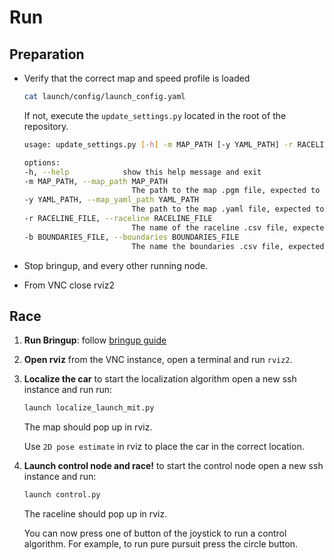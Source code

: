 # Run

## Preparation

- Verify that the correct map and speed profile is loaded

    ```bash
    cat launch/config/launch_config.yaml
    ```

    If not, execute the `update_settings.py` located in the root of the repository.

    ```bash
    usage: update_settings.py [-h] -m MAP_PATH [-y YAML_PATH] -r RACELINE_FILE -b BOUNDARIES_FILE

    options:
    -h, --help            show this help message and exit
    -m MAP_PATH, --map_path MAP_PATH
                            The path to the map .pgm file, expected to be within the `maps` directory of the repository
    -y YAML_PATH, --map_yaml_path YAML_PATH
                            The path to the map .yaml file, expected to be within the `maps` directory of the repository. If omitted assumed to be MAP_PATH with `.yaml` extension.
    -r RACELINE_FILE, --raceline RACELINE_FILE
                            The name of the raceline .csv file, expected to be within the `raceline/csv/TUM_raceline` directory of the repository
    -b BOUNDARIES_FILE, --boundaries BOUNDARIES_FILE
                            The name the boundaries .csv file, expected to be within the `raceline/csv/TUM_raceline` directory of the repository  
    ```

- Stop bringup, and every other running node.
- From VNC close rviz2

## Race

1. **Run Bringup**:
    follow [bringup guide](2_BRINGUP.md)

2. **Open rviz**
    from the VNC instance, open a terminal and run `rviz2`.

3. **Localize the car**
    to start the localization algorithm open a new ssh instance and run run:

    ```bash
    launch localize_launch_mit.py
    ```

    The map should pop up in rviz.

    Use `2D pose estimate` in rviz to place the car in the correct location.

4. **Launch control node and race!**
    to start the control node open a new ssh instance and run:

    ```bash
    launch control.py
    ```

    The raceline should pop up in rviz.

    You can now press one of button of the joystick to run a control algorithm. For example, to run pure pursuit press the circle button.

